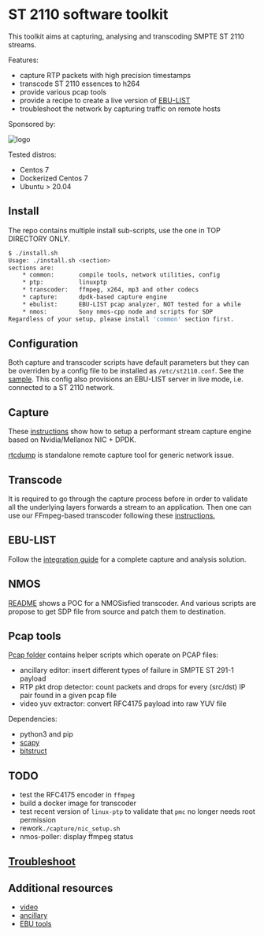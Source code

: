 # ST 2110 software toolkit

This toolkit aims at capturing, analysing and transcoding SMPTE ST 2110 streams.

Features:

* capture RTP packets with high precision timestamps
* transcode ST 2110 essences to h264
* provide various pcap tools
* provide a recipe to create a live version of [EBU-LIST](https://tech.ebu.ch/list)
* troubleshoot the network by capturing traffic on remote hosts

Sponsored by:

![logo](https://site-cbc.radio-canada.ca/site/annual-reports/2014-2015/_images/about/services/cbc-radio-canada.png)

Tested distros:

* Centos 7
* Dockerized Centos 7
* Ubuntu > 20.04

## Install

The repo contains multiple install sub-scripts, use the one in TOP
DIRECTORY ONLY.

```sh
$ ./install.sh
Usage: ./install.sh <section>
sections are:
    * common:       compile tools, network utilities, config
    * ptp:          linuxptp
    * transcoder:   ffmpeg, x264, mp3 and other codecs
    * capture:      dpdk-based capture engine
    * ebulist:      EBU-LIST pcap analyzer, NOT tested for a while
    * nmos:         Sony nmos-cpp node and scripts for SDP
Regardless of your setup, please install 'common' section first.
```

## Configuration

Both capture and transcoder scripts have default parameters but they can
be overriden by a config file to be installed as `/etc/st2110.conf`.
See the [sample](./config/st2110.conf). This config also provisions an
EBU-LIST server in live mode, i.e. connected to a ST 2110 network.

## Capture

These [instructions](./capture/README.md)
show how to setup a performant stream capture engine based on Nvidia/Mellanox NIC + DPDK.

[rtcdump](./capture/rtcpdump.sh) is standalone remote capture tool for
generic network issue.

## Transcode

It is required to go through the capture process before in order to
validate all the underlying layers forwards a stream to an application.
Then one can use our FFmpeg-based transcoder following these
[instructions.](./transcoder/README.md)

## EBU-LIST

Follow the [integration guide](./ebu-list/README.md) for a complete capture and analysis solution.

## NMOS

[README](./nmos/README.md) shows a POC for a NMOSisfied transcoder. And
various scripts are propose to get SDP file from source and patch them
to destination.

## Pcap tools

[Pcap folder](./pcap) contains helper scripts which operate on PCAP files:

* ancillary editor: insert different types of failure in SMPTE ST 291-1 payload
* RTP pkt drop detector: count packets and drops for every (src/dst) IP pair found in a given pcap file
* video yuv extractor: convert RFC4175 payload into raw YUV file

Dependencies:

* python3 and pip
* [scapy](https://scapy.net/)
* [bitstruct](https://pypi.org/project/bitstruct/)

## TODO

* test the RFC4175 encoder in `ffmpeg`
* build a docker image for transcoder
* test recent version of `linux-ptp` to validate that `pmc` no longer needs root permission
* rework`./capture/nic_setup.sh`
* nmos-poller: display ffmpeg status

## [Troubleshoot](./doc/troubleshoot.md)

## Additional resources

* [video](https://github.com/FOXNEOAdvancedTechnology/smpte2110-20-dissector)
* [ancillary](https://github.com/FOXNEOAdvancedTechnology/smpte2110-40-dissector)
* [EBU tools](https://github.com/ebu/smpte2110-analyzer)
